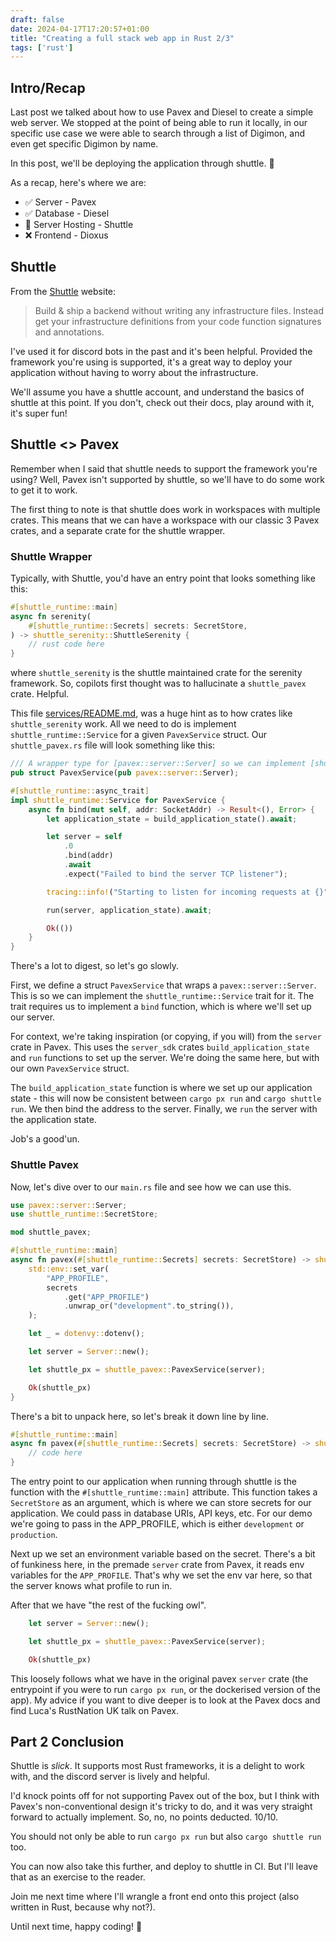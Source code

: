 ```yaml
---
draft: false
date: 2024-04-17T17:20:57+01:00
title: "Creating a full stack web app in Rust 2/3"
tags: ['rust']
---
```


## Intro/Recap

Last post we talked about how to use Pavex and Diesel to create a simple web server.
We stopped at the point of being able to run it locally, in our specific use case we were able to search through a list of Digimon, and even get specific Digimon by name.

In this post, we'll be deploying the application through shuttle. 🚀

As a recap, here's where we are:
- ✅ Server - Pavex
- ✅ Database - Diesel
- 🚧 Server Hosting - Shuttle
- ❌ Frontend - Dioxus

## Shuttle

From the [Shuttle](https://shuttle.rs/) website:
> Build & ship a backend without writing any infrastructure files. Instead get your infrastructure definitions from your code function signatures and annotations.

I've used it for discord bots in the past and it's been helpful.
Provided the framework you're using is supported, it's a great way to deploy your application without having to worry about the infrastructure.

We'll assume you have a shuttle account, and understand the basics of shuttle at this point.
If you don't, check out their docs, play around with it, it's super fun!

## Shuttle <> Pavex

Remember when I said that shuttle needs to support the framework you're using?
Well, Pavex isn't supported by shuttle, so we'll have to do some work to get it to work.

The first thing to note is that shuttle does work in workspaces with multiple crates.
This means that we can have a workspace with our classic 3 Pavex crates, and a separate crate for the shuttle wrapper.

### Shuttle Wrapper

Typically, with Shuttle, you'd have an entry point that looks something like this:

```rust
#[shuttle_runtime::main]
async fn serenity(
    #[shuttle_runtime::Secrets] secrets: SecretStore,
) -> shuttle_serenity::ShuttleSerenity {
    // rust code here
}
```

where `shuttle_serenity` is the shuttle maintained crate for the serenity framework.
So, copilots first thought was to hallucinate a `shuttle_pavex` crate. Helpful.

This file [services/README.md](https://github.com/shuttle-hq/shuttle/blob/3e63caa290c4e1e9fc745fb073ed9c5b39f098a3/services/README.md), was a huge hint as to how crates like `shuttle_serenity` work.
All we need to do is implement `shuttle_runtime::Service` for a given `PavexService` struct.
Our `shuttle_pavex.rs` file will look something like this:

```rust
/// A wrapper type for [pavex::server::Server] so we can implement [shuttle_runtime::Service] for it.
pub struct PavexService(pub pavex::server::Server);

#[shuttle_runtime::async_trait]
impl shuttle_runtime::Service for PavexService {
    async fn bind(mut self, addr: SocketAddr) -> Result<(), Error> {
        let application_state = build_application_state().await;

        let server = self
            .0
            .bind(addr)
            .await
            .expect("Failed to bind the server TCP listener");

        tracing::info!("Starting to listen for incoming requests at {}", addr);

        run(server, application_state).await;

        Ok(())
    }
}
```

There's a lot to digest, so let's go slowly.

First, we define a struct `PavexService` that wraps a `pavex::server::Server`.
This is so we can implement the `shuttle_runtime::Service` trait for it.
The trait requires us to implement a `bind` function, which is where we'll set up our server.

For context, we're taking inspiration (or copying, if you will) from the `server` crate in Pavex.
This uses the `server_sdk` crates `build_application_state` and `run` functions to set up the server.
We're doing the same here, but with our own `PavexService` struct.

The `build_application_state` function is where we set up our application state - this will now be consistent between `cargo px run` and `cargo shuttle run`.
We then bind the address to the server.
Finally, we `run` the server with the application state.

Job's a good'un.

### Shuttle Pavex

Now, let's dive over to our `main.rs` file and see how we can use this.

```rust
use pavex::server::Server;
use shuttle_runtime::SecretStore;

mod shuttle_pavex;

#[shuttle_runtime::main]
async fn pavex(#[shuttle_runtime::Secrets] secrets: SecretStore) -> shuttle_pavex::ShuttlePavex {
    std::env::set_var(
        "APP_PROFILE",
        secrets
            .get("APP_PROFILE")
            .unwrap_or("development".to_string()),
    );

    let _ = dotenvy::dotenv();

    let server = Server::new();

    let shuttle_px = shuttle_pavex::PavexService(server);

    Ok(shuttle_px)
}
```

There's a bit to unpack here, so let's break it down line by line.

```rust
#[shuttle_runtime::main]
async fn pavex(#[shuttle_runtime::Secrets] secrets: SecretStore) -> shuttle_pavex::ShuttlePavex {
    // code here
}
```

The entry point to our application when running through shuttle is the function with the `#[shuttle_runtime::main]` attribute.
This function takes a `SecretStore` as an argument, which is where we can store secrets for our application.
We could pass in database URIs, API keys, etc. For our demo we're going to pass in the APP_PROFILE, which is either `development` or `production`.

Next up we set an environment variable based on the secret.
There's a bit of funkiness here, in the premade `server` crate from Pavex, it reads env variables for the `APP_PROFILE`.
That's why we set the env var here, so that the server knows what profile to run in.

After that we have "the rest of the fucking owl".

```rust
    let server = Server::new();

    let shuttle_px = shuttle_pavex::PavexService(server);

    Ok(shuttle_px)
```

This loosely follows what we have in the original pavex `server` crate (the entrypoint if you were to run `cargo px run`, or the dockerised version of the app).
My advice if you want to dive deeper is to look at the Pavex docs and find Luca's RustNation UK talk on Pavex.

## Part 2 Conclusion

Shuttle is _slick_.
It supports most Rust frameworks, it is a delight to work with, and the discord server is lively and helpful.

I'd knock points off for not supporting Pavex out of the box, but I think with Pavex's non-conventional design it's tricky to do, and it was very straight forward to actually implement.
So, no, no points deducted. 10/10.

You should not only be able to run `cargo px run` but also `cargo shuttle run` too.

You can now also take this further, and deploy to shuttle in CI.
But I'll leave that as an exercise to the reader.

Join me next time where I'll wrangle a front end onto this project (also written in Rust, because why not?).

Until next time, happy coding! 🚀